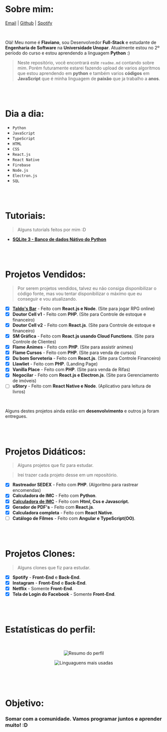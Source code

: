 

  # Sobre mim: 
  
  [Email](mailto:flavianodev@gmail.com) | [Github](https://github.com/flaviano-rodrigues) | [Spotify](https://open.spotify.com/artist/6OO4dJHGlJ45k3vLAwwwfx?si=IIs0lNL8QFWGln7fGAP-Qg)
  

<br>


Olá! Meu nome é **Flaviano**, sou Desenvolvedor **Full-Stack** e estudante de **Engenharia de Software** na **Universidade Unopar**. Atualmente estou no 2º período do curso e estou aprendendo a linguagem **Python** :)
<br>
>Neste repositório, você encontrará este `readme.md` contando sobre mim. Porém futuramente estarei fazendo upload de varios algoritmos que estou aprendendo em **python** e também varios **códigos** em **JavaScript** que é minha linguagem de **paixão** que ja trabalho a **anos**.

<br>
<br>

# Dia a dia:

- `Python`
- `JavaScript`
- `TypeScript`
- `HTML`
- `CSS`
- `React.js`
- `React Native`
- `Firebase`
- `Node.js`
- `Electron.js`
- `SQL`



<br>
<br>


# Tutoriais:

> Alguns tutorials feitos por mim :D

- **[SQLite 3 - Banco de dados Nátivo do Python](https://github.com/Flaviano-Rodrigues/Tutorial-SQLite)**

<br>
<br>

# Projetos Vendidos:

> Por serem projetos vendidos, talvez eu não consiga disponibilizar o código fonte, mas vou tentar disponibilizar o máximo que eu conseguir e vou atualizando.

- [x] **[Taldo's Bar](https://taldo-bars.web.app/)** - Feito com **React.js e Node**. (Site para jogar RPG online)
- [x] **Doutor Cell v1** - Feito com **PHP**. (Site para Controle de estoque e financeiro)
- [x] **Doutor Cell v2** - Feito com **React.js**. (Site para Controle de estoque e financeiro)
- [x] **SM Gráfica** - Feito com **React.js usando Cloud Functions**. (Site para Controle de Clientes)
- [x] **Flame Animes** - Feito com **PHP**. (Site para assistir animes)
- [x] **Flame Cursos** - Feito com **PHP**. (Site para venda de cursos)
- [x] **Du bom Sorveteria** - Feito com **React.js**. (Site para Controle Financeiro)
- [x] **Llawliet** - Feito com **PHP**. (Landing Page)
- [x] **Vanilla Place** - Feito com **PHP**. (Site para venda de Rifas)
- [x] **Negocilar** - Feito com **React.js e Electron.js**. (Site para Gerenciamento de imóveis)
- [ ] **uStory** - Feito com **React Native e Node**. (Aplicativo para leitura de livros)

<br>

Alguns destes projetos ainda estão em **desenvolvimento** e outros ja foram entregues.

<br>
<br>

# Projetos Didáticos:

> Alguns projetos que fiz para estudar.

> Irei trazer cada projeto desse em um repositório.

- [x] **Rastreador SEDEX** - Feito com **PHP**. (Algoritmo para rastrear encomendas)
- [x] **Calculadora de IMC** - Feito com **Python**.
- [x] [**Calculadora de IMC**](https://github.com/Flaviano-Rodrigues/Trabalho-Git-e-GitHub) - Feito com **Html, Css e Javascript.**
- [x] **Gerador de PDF's** - Feito com **React.js**.
- [x] **Calculadora completa** - Feito com **React Native**.
- [ ] **Catálogo de Filmes** - Feito com **Angular e TypeScript(OO)**.

<br>
<br>

# Projetos Clones:

> Alguns clones que fiz para estudar.

- [x] **Spotify** - **Front-End** e **Back-End**.
- [x] **Instagram** - **Front-End** e **Back-End**.
- [x] **Netflix** - Somente **Front-End**.
- [x] **Tela de Login do Facebook** - Somente **Front-End**.

<br>
<br>

# Estatísticas do perfil:



<div align="center" > 
 
 <br> 
  
<!-- Removi das estatísticas apenas os diretórios de estudo -->
 
![Resumo do perfil](https://github-readme-stats.vercel.app/api?username=flaviano-rodrigues&show_icons=true&hide_border=true&border_radius=0&icon_color=fff&theme=dark&include_all_commits=true&count_private=true&custom_title=Geral:&hide_rank=true&card_width=300)


![Linguaguens mais usadas](https://github-readme-stats.vercel.app/api/top-langs/?username=flaviano-rodrigues&hide_border=true&border_radius=0&theme=dark&layout=default&custom_title=Linguagens:&exclude_repo=Trabalho-Git-e-GitHub,hotel-transilvania,Desafio-T.EX)
  

</div>

  

<br>
<br>
<br>

# Objetivo:

### Somar com a comunidade. Vamos **programar** juntos e **aprender** muito! :D
